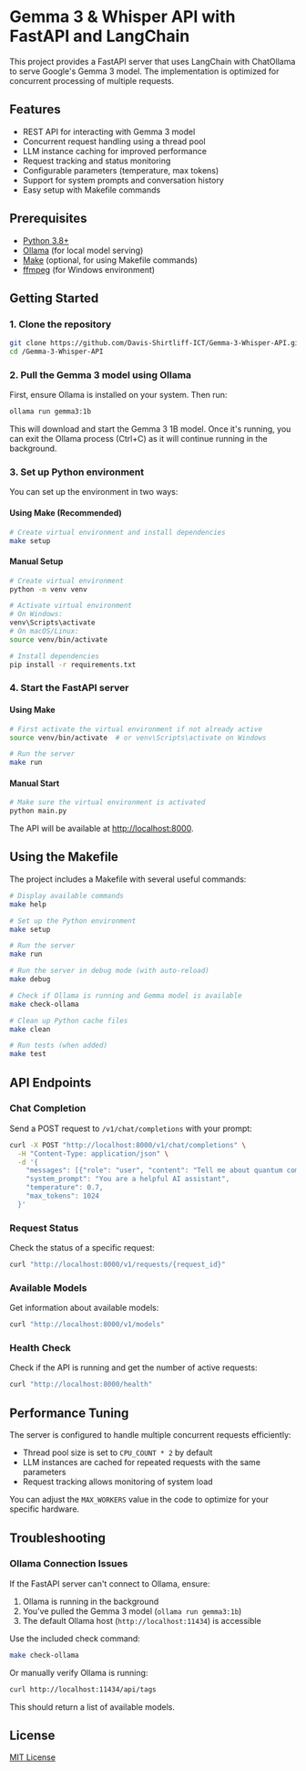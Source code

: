 # Gemma 3 & Whisper API with FastAPI and LangChain

This project provides a FastAPI server that uses LangChain with ChatOllama to serve Google's Gemma 3 model. The implementation is optimized for concurrent processing of multiple requests.

## Features

- REST API for interacting with Gemma 3 model
- Concurrent request handling using a thread pool
- LLM instance caching for improved performance
- Request tracking and status monitoring
- Configurable parameters (temperature, max tokens)
- Support for system prompts and conversation history
- Easy setup with Makefile commands

## Prerequisites

- [Python 3.8+](https://www.python.org/downloads/)
- [Ollama](https://ollama.com) (for local model serving)
- [Make](https://www.gnu.org/software/make/) (optional, for using Makefile commands)
- [ffmpeg](https://www.gyan.dev/ffmpeg/builds/) (for Windows environment)

## Getting Started

### 1. Clone the repository

```bash
git clone https://github.com/Davis-Shirtliff-ICT/Gemma-3-Whisper-API.git
cd /Gemma-3-Whisper-API
```

### 2. Pull the Gemma 3 model using Ollama

First, ensure Ollama is installed on your system. Then run:

```bash
ollama run gemma3:1b
```

This will download and start the Gemma 3 1B model. Once it's running, you can exit the Ollama process (Ctrl+C) as it will continue running in the background.

### 3. Set up Python environment

You can set up the environment in two ways:

#### Using Make (Recommended)

```bash
# Create virtual environment and install dependencies
make setup
```

#### Manual Setup

```bash
# Create virtual environment
python -m venv venv

# Activate virtual environment
# On Windows:
venv\Scripts\activate
# On macOS/Linux:
source venv/bin/activate

# Install dependencies
pip install -r requirements.txt
```

### 4. Start the FastAPI server

#### Using Make

```bash
# First activate the virtual environment if not already active
source venv/bin/activate  # or venv\Scripts\activate on Windows

# Run the server
make run
```

#### Manual Start

```bash
# Make sure the virtual environment is activated
python main.py
```

The API will be available at [http://localhost:8000](http://localhost:8000).

## Using the Makefile

The project includes a Makefile with several useful commands:

```bash
# Display available commands
make help

# Set up the Python environment
make setup

# Run the server
make run

# Run the server in debug mode (with auto-reload)
make debug

# Check if Ollama is running and Gemma model is available
make check-ollama

# Clean up Python cache files
make clean

# Run tests (when added)
make test
```

## API Endpoints

### Chat Completion

Send a POST request to `/v1/chat/completions` with your prompt:

```bash
curl -X POST "http://localhost:8000/v1/chat/completions" \
  -H "Content-Type: application/json" \
  -d '{
    "messages": [{"role": "user", "content": "Tell me about quantum computing"}],
    "system_prompt": "You are a helpful AI assistant",
    "temperature": 0.7,
    "max_tokens": 1024
  }'
```

### Request Status

Check the status of a specific request:

```bash
curl "http://localhost:8000/v1/requests/{request_id}"
```

### Available Models

Get information about available models:

```bash
curl "http://localhost:8000/v1/models"
```

### Health Check

Check if the API is running and get the number of active requests:

```bash
curl "http://localhost:8000/health"
```

## Performance Tuning

The server is configured to handle multiple concurrent requests efficiently:

- Thread pool size is set to `CPU_COUNT * 2` by default
- LLM instances are cached for repeated requests with the same parameters
- Request tracking allows monitoring of system load

You can adjust the `MAX_WORKERS` value in the code to optimize for your specific hardware.

## Troubleshooting

### Ollama Connection Issues

If the FastAPI server can't connect to Ollama, ensure:

1. Ollama is running in the background
2. You've pulled the Gemma 3 model (`ollama run gemma3:1b`)
3. The default Ollama host (`http://localhost:11434`) is accessible

Use the included check command:

```bash
make check-ollama
```

Or manually verify Ollama is running:

```bash
curl http://localhost:11434/api/tags
```

This should return a list of available models.

## License

[MIT License](LICENSE)
